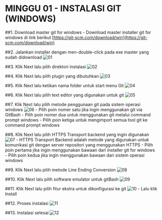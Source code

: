 # MINGGU 01 - INSTALASI GIT (WINDOWS)
##1. Download master git for windows
	- Download master installer git for windows di link berikut [https://git-scm.com/download/win](https://git-scm.com/download/win)

##2. Jalankan installer dengan men-double-click pada exe master yang sudah didownload
	![01](images/install-1.png)

##3. Klik Next lalu pilih direktori instalasi
	![02](images/install-2.png)

##4. Klik Next lalu pilih plugin yang dibutuhkan
	![03](images/install-3.png)
	
##5. Klik Next lalu ketikan nama folder untuk start menu Git
	![04](images/install-4.png)

##6. Klik Next lalu pilih text editor yang digunakan untuk git
	![05](images/install-5.png)
	
##7. Klik Next lalu pilih metode penggunaan git pada sistem operasi windows
	![06](images/install-6)
	- Pilih poin nomer satu jika ingin menggunakan git via GitBash
	- Pilih poin nomer dua untuk menggunakan git melalui command prompt windows
	- Pilih poin ketiga untuk mengimport semua tool git ke command prompt windows
	
##8. Klik Next lalu pilih HTTPS Transport backend yang ingin digunakan
	![07](images/install-7.png)
	- HTTPS Transport Backend adalah metode yang digunakan untuk komunikasi git dengan server repositori yang menggunakan HTTPS
	- Pilih poin pertama jika ingin menggunakan bawaan dari installer git for windows\
	- Pilih poin kedua jika ingin menggunakan bawaan dari sistem operasi windows

##9. Klik Next lalu pilih metode Line Ending Conversion
	![08](images/install-8.png)
	
##10. Klik Next lalu pilih software emulator untuk gitBash
	![09](images/install-9.png)

##11. Klik Next lalu pilih fitur ekstra untuk dikonfigurasi ke git
	![10](images/install-10.png)
	- Lalu klik Install
	
##12. Proses instalasi
	![11](images/install-11.png)
	
##13. Instalasi selesai
	![12](images/install-12.png)
	

